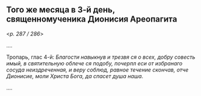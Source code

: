 
## Того же месяца в 3-й день, священномученика Дионисия Ареопагита

<*p. 287 / 286*>

....

Тропарь, глас 4-й: *Благости навыкнув и трезвя ся о всех, добру совесть имый, в святительную облече ся 
подобу, почерпл еси от избранаго сосуда неиздреченная, и веру соблюд, равное течение скончав, отче Дионисие, 
моли Христа Бога, да спасет душа наша*. 

....
